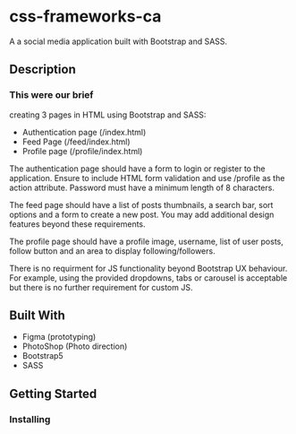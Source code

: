 # css-frameworks-ca

A a social media application built with Bootstrap and SASS.

## Description

### This were our brief

creating 3 pages in HTML using Bootstrap and SASS:

- Authentication page (/index.html)
- Feed Page (/feed/index.html)
- Profile page (/profile/index.html)

The authentication page should have a form to login or register to the application. Ensure to include HTML form validation and use /profile as the action attribute. Password must have a minimum length of 8 characters.

The feed page should have a list of posts thumbnails, a search bar, sort options and a form to create a new post. You may add additional design features beyond these requirements.

The profile page should have a profile image, username, list of user posts, follow button and an area to display following/followers.

There is no requirment for JS functionality beyond Bootstrap UX behaviour. For example, using the provided dropdowns, tabs or carousel is acceptable but there is no further requirement for custom JS.

## Built With

- Figma (prototyping)
- PhotoShop (Photo direction)
- Bootstrap5
- SASS

## Getting Started

### Installing
